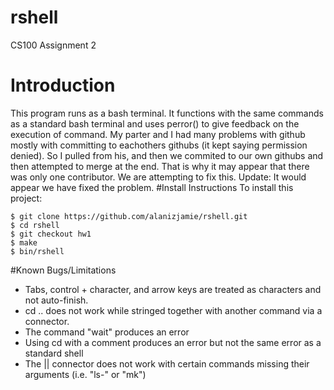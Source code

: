 # rshell
CS100 Assignment 2
# Introduction 
This program runs as a bash terminal. It functions with the same commands as a standard bash terminal and uses perror() to give feedback on the execution of command.
My parter and I had many problems with github mostly with committing to eachothers githubs (it kept saying permission denied). So I pulled from his, and then  we commited to our own githubs and then attempted to merge at the end. That is why it may appear that there was only one contributor. We are attempting to fix this.
Update: It would appear we have fixed the problem.
#Install Instructions
To install this project:
```
$ git clone https://github.com/alanizjamie/rshell.git
$ cd rshell
$ git checkout hw1
$ make
$ bin/rshell
```
#Known Bugs/Limitations
* Tabs, control + character, and arrow keys are treated as characters and not auto-finish.
* cd .. does not work while stringed together with another command via a connector.
* The command "wait" produces an error
* Using cd with a comment produces an error but not the same error as a standard shell
* The || connector does not work with certain commands missing their arguments (i.e. "ls-" or "mk")  

